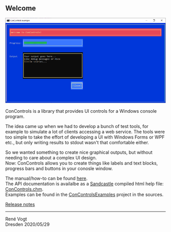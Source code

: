 ## Welcome

![ConControls screenshot](screenshot.png)

ConControls is a library that provides UI controls for a Windows console program.

The idea came up when we had to develop a bunch of test tools, for example to simulate a lot of clients accessing a web service. The tools
were too simple to take the effort of developing a UI with Windows Forms or WPF etc., but only writing results to stdout wasn't that comfortable either.

So we wanted something to create nice graphical outputs, but without needing to care about a complex UI design.  
Now: ConControls allows you to create things like labels and text blocks, progress bars and buttons in your conosle window.

The manual/how-to can be found [here](Manual.md).  
The API documentation is availalbe as a [Sandcastle](https://github.com/EWSoftware/SHFB) compiled html help file: [ConControls.chm](api/ConControls.chm).  
Examples can be found in the [ConControlsExamples](https://github.com/ReneVogt/ConControls/tree/master/Sources/ConControlsExamples) project in the sources.

[Release notes](ReleaseNotes.md)

---
Ren&eacute; Vogt  
Dresden 2020/05/29